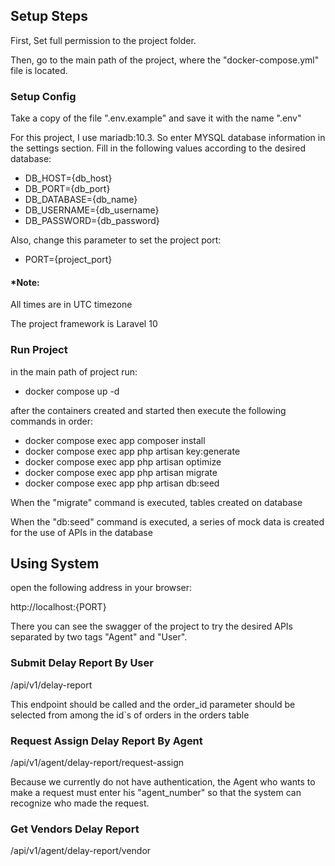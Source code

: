 

## Setup Steps

First, Set full permission to the project folder.

Then, go to the main path of the project, where the "docker-compose.yml" file is located.

### Setup Config

Take a copy of the file ".env.example" and save it with the name ".env"

For this project, I use mariadb:10.3. So enter MYSQL database information in the settings section.
Fill in the following values according to the desired database:

- DB_HOST={db_host}
- DB_PORT={db_port}
- DB_DATABASE={db_name}
- DB_USERNAME={db_username}
- DB_PASSWORD={db_password}

Also, change this parameter to set the project port:

- PORT={project_port}

#### *Note:
All times are in UTC timezone

The project framework is Laravel 10
### Run Project

in the main path of project run:

- docker compose up -d

after the containers created and started then execute the following commands in order:

- docker compose exec app composer install
- docker compose exec app php artisan key:generate
- docker compose exec app php artisan optimize
- docker compose exec app php artisan migrate 
- docker compose exec app php artisan db:seed

When the "migrate" command is executed, tables created on database

When the "db:seed" command is executed, a series of mock data is created for the use of APIs in the database

## Using System
open the following address in your browser:

http://localhost:{PORT}

There you can see the swagger of the project to try the desired APIs separated by two tags "Agent" and "User".
 
### Submit Delay Report By User
/api/v1/delay-report

This endpoint should be called and the order_id parameter should be selected from among the id`s of orders in the orders table

### Request Assign Delay Report By Agent
/api/v1/agent/delay-report/request-assign

Because we currently do not have authentication, the Agent who wants to make a request must enter his "agent_number" so that the system can recognize who made the request.

### Get Vendors Delay Report
/api/v1/agent/delay-report/vendor
